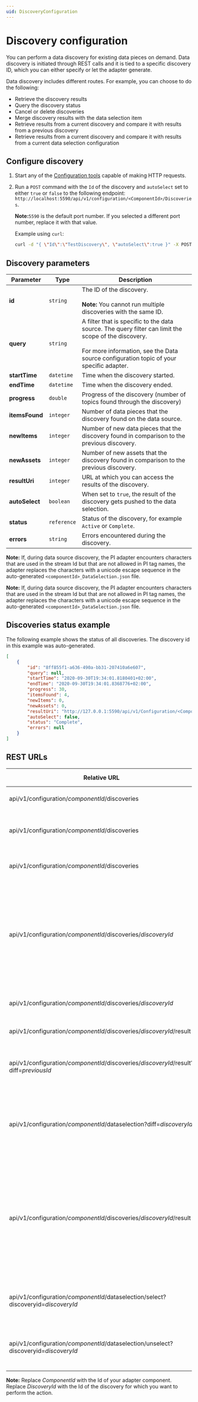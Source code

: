 ```yaml
---
uid: DiscoveryConfiguration
---
```


# Discovery configuration

You can perform a data discovery for existing data pieces on demand. Data discovery is initiated through REST calls and it is tied to a specific discovery ID, which you can either specify or let the adapter generate.

Data discovery includes different routes. For example, you can choose to do the following:

- Retrieve the discovery results
- Query the discovery status
- Cancel or delete discoveries
- Merge discovery results with the data selection item
- Retrieve results from a current discovery and compare it with results from a previous discovery
- Retrieve results from a current discovery and compare it with results from a current data selection configuration

## Configure discovery

1. Start any of the [Configuration tools](xref:ConfigurationTools) capable of making HTTP requests.
2. Run a `POST` command with the `Id` of the discovery and `autoSelect` set to either `true` or `false` to the following endpoint: `http://localhost:5590/api/v1/configuration/<ComponentId>/Discoveries`.

   **Note:**`5590` is the default port number. If you selected a different port number, replace it with that value.

    Example using `curl`:

    ```bash
    curl -d "{ \"Id\":\"TestDiscovery\", \"autoSelect\":true }" -X POST "http://localhost:5590/api/v1/configuration/<ComponentId>/Discoveries"
    ```

## Discovery parameters

Parameter | Type| Description
---------|----------|---------
 **id** | `string` | The ID of the discovery. <br><br> **Note:** You cannot run multiple discoveries with the same ID.
 **query** | `string` | A filter that is specific to the data source. The query filter can limit the scope of the discovery.<br><br>For more information, see the Data source configuration topic of your specific adapter.
 **startTime** | `datetime` | Time when the discovery started.
 **endTime** | `datetime`| Time when the discovery ended.
 **progress** | `double` | Progress of the discovery (number of topics found through the discovery) 
 **itemsFound** | `integer` | Number of data pieces that the discovery found on the data source.
 **newItems** | `integer` | Number of new data pieces that the discovery found in comparison to the previous discovery.
 **newAssets** | `integer` | Number of new assets that the discovery found in comparison to the previous discovery.
 **resultUri** | `integer` | URL at which you can access the results of the discovery.
 **autoSelect** | `boolean` | When set to `true`, the result of the discovery gets pushed to the data selection.
 **status** | `reference` | Status of the discovery, for example `Active` or `Complete`.
 **errors** | `string`| Errors encountered during the discovery.

**Note:** If, during data source discovery, the PI adapter encounters characters that are used in the stream Id but that are not allowed in PI tag names, the adapter replaces the characters with a unicode escape sequence in the auto-generated `<componentId>_DataSelection.json` file.

**Note:** If, during data source discovery, the PI adapter encounters characters that are used in the stream Id but that are not allowed in PI tag names, the adapter replaces the characters with a unicode escape sequence in the auto-generated `<componentId>_DataSelection.json` file.

## Discoveries status example

The following example shows the status of all discoveries. The discovery id in this example was auto-generated.<br>

```json
[
    {
        "id": "8ff855f1-a636-490a-bb31-207410a6e607",
        "query": null,
        "startTime": "2020-09-30T19:34:01.8180401+02:00",
        "endTime": "2020-09-30T19:34:01.8368776+02:00",
        "progress": 30,
        "itemsFound": 4,
        "newItems": 0,
        "newAssets": 0,
        "resultUri": "http://127.0.0.1:5590/api/v1/Configuration/<ComponentId>/Discoveries/8ff855f1-a636-490a-bb31-207410a6e607/result",
        "autoSelect": false,
        "status": "Complete",
        "errors": null
    }
]
```

## REST URLs

| Relative URL                                                                          | HTTP verb | Action                                                                                                                                  |
|---------------------------------------------------------------------------------------|-----------|-----------------------------------------------------------------------------------------------------------------------------------------|
| api/v1/configuration/_componentId_/discoveries                                        | GET       | Returns status of all discoveries                                                                                                       |
| api/v1/configuration/_componentId_/discoveries                                        | POST      | Initiates a new discovery and returns its Id                                                                                            |
| api/v1/configuration/_componentId_/discoveries                                        | DELETE    | Cancels and deletes all saved discoveries                                                                                               |
| api/v1/configuration/_componentId_/discoveries/_discoveryId_                          | GET       | Gets the status of an individual discovery<br><br>**Note:** If a discovery with the specified ID does not exist, you will get an error message                                                                                           |
| api/v1/configuration/_componentId_/discoveries/_discoveryId_                          | DELETE    | Cancels and deletes discovery and result                                                                                                |
| api/v1/configuration/_componentId_/discoveries/_discoveryId_/result                   | GET       | Returns the result of a discovery                                                                                                       |
| api/v1/configuration/_componentId_/discoveries/_discoveryId_/result?diff=_previousId_ | GET       | Returns the difference between the result and the previous result                                                                       |
| api/v1/configuration/_componentId_/dataselection?diff=_discoveryId_                   | GET       | Returns the difference between the data selection configuration and the discovery results
| api/v1/configuration/_componentId_/discoveries/_discoveryId_/result                   | DELETE    | Cancels and deletes discovery result.<br><br>**Note:** The discovery ID is still valid, but the **Status** property of a discovery query will contain a status of `canceled` |
| api/v1/configuration/_componentId_/dataselection/select?discoveryid=_discoveryId_     | POST      | Adds the discovered items to data selection with selected set to `true`                                                                   |
| api/v1/configuration/_componentId_/dataselection/unselect?discoveryid=_discoveryId_   | POST      | Adds the discovered items to data selection with selected set to `false`

**Note:** Replace _ComponentId_ with the Id of your adapter component.<br>Replace _DiscoveryId_ with the Id of the discovery for which you want to perform the action.
